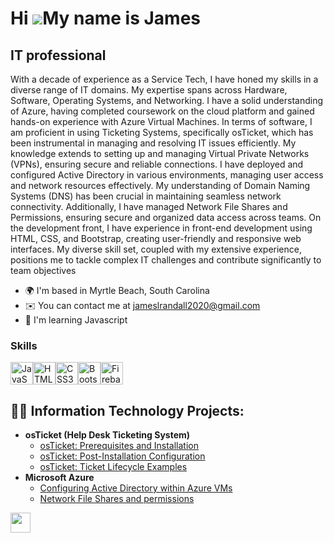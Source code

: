 Hi ![](https://user-images.githubusercontent.com/18350557/176309783-0785949b-9127-417c-8b55-ab5a4333674e.gif)My name is James
=============================================================================================================================

IT professional
---------------

With a decade of experience as a Service Tech, I have honed my skills in a diverse range of IT domains. My expertise spans across Hardware, Software, Operating Systems, and Networking. I have a solid understanding of Azure, having completed  coursework on the cloud platform and gained hands-on experience with Azure Virtual Machines. In terms of software, I am proficient in using Ticketing Systems, specifically osTicket, which has been instrumental in managing and resolving IT issues efficiently. My knowledge extends to setting up and managing Virtual Private Networks (VPNs), ensuring secure and reliable connections. I have deployed and configured Active Directory in various environments, managing user access and network resources effectively. My understanding of Domain Naming Systems (DNS) has been crucial in maintaining seamless network connectivity. Additionally, I have managed Network File Shares and Permissions, ensuring secure and organized data access across teams. On the development front, I have experience in front-end development using HTML, CSS, and Bootstrap, creating user-friendly and responsive web interfaces. My diverse skill set, coupled with my extensive experience, positions me to tackle complex IT challenges and contribute significantly to team objectives

* 🌍  I'm based in Myrtle Beach, South Carolina
* ✉️  You can contact me at [jameslrandall2020@gmail.com](mailto:jameslrandall2020@gmail.com)
* 🧠  I'm learning Javascript

### Skills

<p align="left">
<a href="https://developer.mozilla.org/en-US/docs/Web/JavaScript" target="_blank" rel="noreferrer"><img src="https://raw.githubusercontent.com/danielcranney/readme-generator/main/public/icons/skills/javascript-colored.svg" width="36" height="36" alt="JavaScript" /></a><a href="https://developer.mozilla.org/en-US/docs/Glossary/HTML5" target="_blank" rel="noreferrer"><img src="https://raw.githubusercontent.com/danielcranney/readme-generator/main/public/icons/skills/html5-colored.svg" width="36" height="36" alt="HTML5" /></a><a href="https://www.w3.org/TR/CSS/#css" target="_blank" rel="noreferrer"><img src="https://raw.githubusercontent.com/danielcranney/readme-generator/main/public/icons/skills/css3-colored.svg" width="36" height="36" alt="CSS3" /></a><a href="https://getbootstrap.com/" target="_blank" rel="noreferrer"><img src="https://raw.githubusercontent.com/danielcranney/readme-generator/main/public/icons/skills/bootstrap-colored.svg" width="36" height="36" alt="Bootstrap" /></a><a href="https://firebase.google.com/" target="_blank" rel="noreferrer"><img src="https://raw.githubusercontent.com/danielcranney/readme-generator/main/public/icons/skills/firebase-colored.svg" width="36" height="36" alt="Firebase" /></a>
</p>


<h2>👨‍💻 Information Technology Projects:</h2>

- <b>osTicket (Help Desk Ticketing System)</b>
  - [osTicket: Prerequisites and Installation](https://github.com/jameslrandall2020/osticket-prereqs)
  - [osTicket: Post-Installation Configuration](https://github.com/jameslrandall2020/post-install-config)
  - [osTicket: Ticket Lifecycle Examples](https://github.com/jameslrandall2020/ticket-lifecycle)
- <b>Microsoft Azure</b>
  - [Configuring Active Directory within Azure VMs](https://github.com/jameslrandall2020/configure-ad)
  - [Network File Shares and permissions](https://github.com/jameslrandall2020/azure-network-protocols)



<p align="left"> <a href="https://www.github.com/jameslrandall2020" target="_blank" rel="noreferrer"> <picture> <source media="(prefers-color-scheme: dark)" srcset="https://raw.githubusercontent.com/danielcranney/readme-generator/main/public/icons/socials/github-dark.svg" /> <source media="(prefers-color-scheme: light)" srcset="https://raw.githubusercontent.com/danielcranney/readme-generator/main/public/icons/socials/github.svg" /> <img src="https://raw.githubusercontent.com/danielcranney/readme-generator/main/public/icons/socials/github.svg" width="32" height="32" /> </picture> </a></p>
